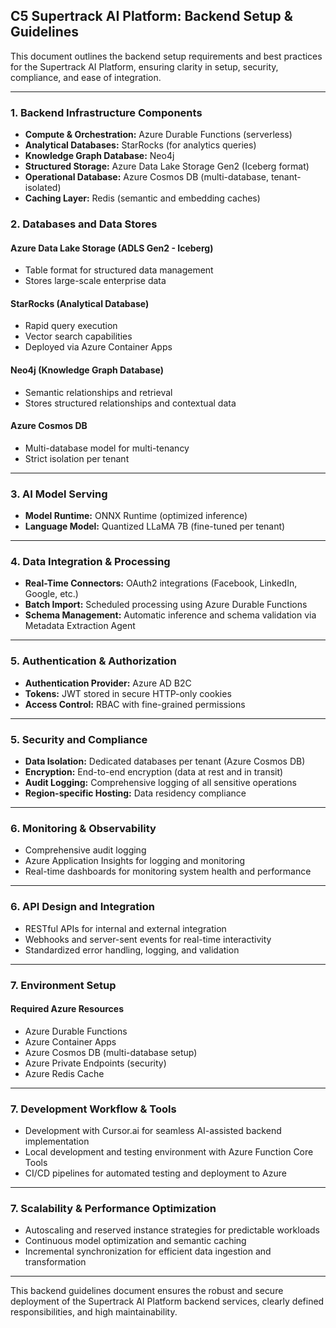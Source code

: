 ## **C5 Supertrack AI Platform: Backend Setup & Guidelines**

This document outlines the backend setup requirements and best practices for the Supertrack AI Platform, ensuring clarity in setup, security, compliance, and ease of integration.

---

### **1\. Backend Infrastructure Components**

* **Compute & Orchestration:** Azure Durable Functions (serverless)  
* **Analytical Databases:** StarRocks (for analytics queries)  
* **Knowledge Graph Database:** Neo4j  
* **Structured Storage:** Azure Data Lake Storage Gen2 (Iceberg format)  
* **Operational Database:** Azure Cosmos DB (multi-database, tenant-isolated)  
* **Caching Layer:** Redis (semantic and embedding caches)

### **2\. Databases and Data Stores**

#### **Azure Data Lake Storage (ADLS Gen2 \- Iceberg)**

* Table format for structured data management  
* Stores large-scale enterprise data

#### **StarRocks (Analytical Database)**

* Rapid query execution  
* Vector search capabilities  
* Deployed via Azure Container Apps

#### **Neo4j (Knowledge Graph Database)**

* Semantic relationships and retrieval  
* Stores structured relationships and contextual data

#### **Azure Cosmos DB**

* Multi-database model for multi-tenancy  
* Strict isolation per tenant

---

### **3\. AI Model Serving**

* **Model Runtime:** ONNX Runtime (optimized inference)  
* **Language Model:** Quantized LLaMA 7B (fine-tuned per tenant)

---

### **4\. Data Integration & Processing**

* **Real-Time Connectors:** OAuth2 integrations (Facebook, LinkedIn, Google, etc.)  
* **Batch Import:** Scheduled processing using Azure Durable Functions  
* **Schema Management:** Automatic inference and schema validation via Metadata Extraction Agent

---

### **5\. Authentication & Authorization**

* **Authentication Provider:** Azure AD B2C  
* **Tokens:** JWT stored in secure HTTP-only cookies  
* **Access Control:** RBAC with fine-grained permissions

---

### **5\. Security and Compliance**

* **Data Isolation:** Dedicated databases per tenant (Azure Cosmos DB)  
* **Encryption:** End-to-end encryption (data at rest and in transit)  
* **Audit Logging:** Comprehensive logging of all sensitive operations  
* **Region-specific Hosting:** Data residency compliance

---

### **6\. Monitoring & Observability**

* Comprehensive audit logging  
* Azure Application Insights for logging and monitoring  
* Real-time dashboards for monitoring system health and performance

---

### **6\. API Design and Integration**

* RESTful APIs for internal and external integration  
* Webhooks and server-sent events for real-time interactivity  
* Standardized error handling, logging, and validation

---

### **7\. Environment Setup**

#### **Required Azure Resources**

* Azure Durable Functions  
* Azure Container Apps  
* Azure Cosmos DB (multi-database setup)  
* Azure Private Endpoints (security)  
* Azure Redis Cache

---

### **7\. Development Workflow & Tools**

* Development with Cursor.ai for seamless AI-assisted backend implementation  
* Local development and testing environment with Azure Function Core Tools  
* CI/CD pipelines for automated testing and deployment to Azure

---

### **7\. Scalability & Performance Optimization**

* Autoscaling and reserved instance strategies for predictable workloads  
* Continuous model optimization and semantic caching  
* Incremental synchronization for efficient data ingestion and transformation

---

This backend guidelines document ensures the robust and secure deployment of the Supertrack AI Platform backend services, clearly defined responsibilities, and high maintainability.

